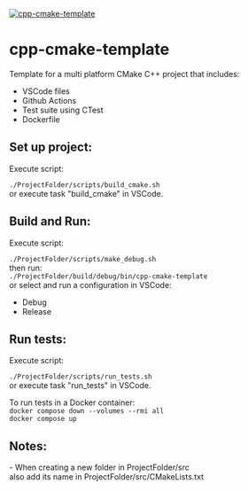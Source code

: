 [![cpp-cmake-template](https://github.com/mortinger91/cpp-cmake-template/actions/workflows/cmake.yml/badge.svg?branch=master)](https://github.com/mortinger91/cpp-cmake-template/actions/workflows/cmake.yml)

<h1>cpp-cmake-template</h1>
Template for a multi platform CMake C++ project that includes:

- VSCode files
- Github Actions
- Test suite using CTest
- Dockerfile 
<h2>Set up project:</h2>
Execute script:

```./ProjectFolder/scripts/build_cmake.sh```<br>
or execute task "build_cmake" in VSCode.
<h2>Build and Run:</h2>
Execute script:

```./ProjectFolder/scripts/make_debug.sh```<br>
then run:<br>
```./ProjectFolder/build/debug/bin/cpp-cmake-template```<br>
or select and run a configuration in VSCode:<br>
- Debug<br>
- Release
<h2>Run tests:</h2>
Execute script:

```./ProjectFolder/scripts/run_tests.sh```<br>
or execute task "run_tests" in VSCode.

To run tests in a Docker container:<br>
```docker compose down --volumes --rmi all```<br>
```docker compose up```
<h2>Notes:</h2>
- When creating a new folder in ProjectFolder/src<br>
also add its name in ProjectFolder/src/CMakeLists.txt<br>
